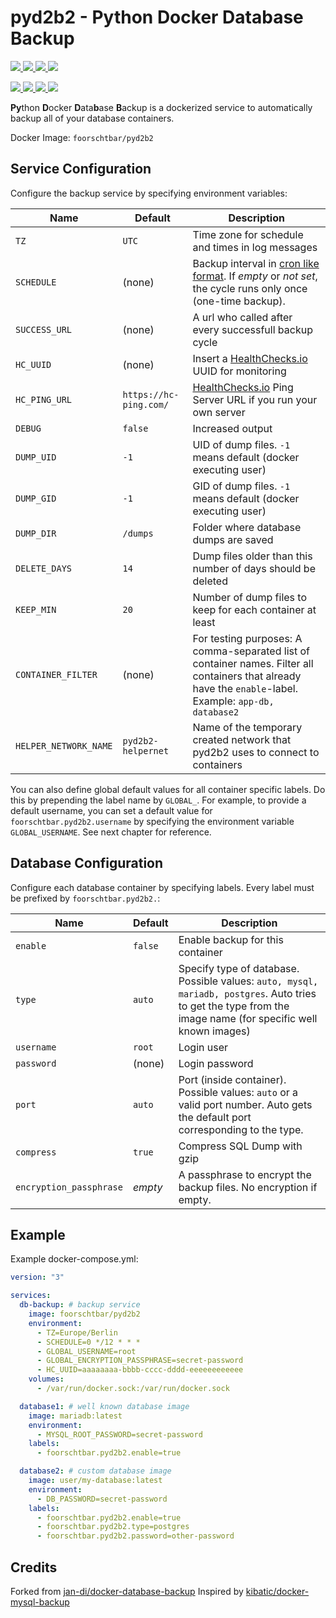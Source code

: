 # pyd2b2 - Python Docker Database Backup

[
  ![](https://img.shields.io/docker/v/foorschtbar/pyd2b2?style=plastic&sort=date)
  ![](https://img.shields.io/docker/pulls/foorschtbar/pyd2b2?style=plastic)
  ![](https://img.shields.io/docker/stars/foorschtbar/pyd2b2?style=plastic)
  ![](https://img.shields.io/docker/image-size/foorschtbar/pyd2b2?style=plastic)
](https://hub.docker.com/repository/docker/foorschtbar/pyd2b2)

[
  ![](https://img.shields.io/github/workflow/status/foorschtbar/pyd2b2/Build%20Docker%20Images?style=plastic)
  ![](https://img.shields.io/github/languages/top/foorschtbar/pyd2b2?style=plastic)
  ![](https://img.shields.io/github/last-commit/foorschtbar/pyd2b2?style=plastic)
  ![](https://img.shields.io/github/license/foorschtbar/pyd2b2?style=plastic)
](https://github.com/foorschtbar/pyd2b2)


**Py**thon **D**ocker **D**ata**b**ase **B**ackup is a dockerized service to automatically backup all of your database containers.

Docker Image: `foorschtbar/pyd2b2`

## Service Configuration

Configure the backup service by specifying environment variables:

Name | Default | Description
--- | --- | ---
`TZ` | `UTC` | Time zone for schedule and times in log messages
`SCHEDULE` | (none) | Backup interval in [cron like format](http://en.wikipedia.org/wiki/Cron). If _empty_ or _not set_, the cycle runs only once (one-time backup).
`SUCCESS_URL` | (none) | A url who called after every successfull backup cycle
`HC_UUID`  | (none) | Insert a [HealthChecks.io](https://healthchecks.io/) UUID for monitoring
`HC_PING_URL`  | `https://hc-ping.com/` | [HealthChecks.io](https://healthchecks.io/) Ping Server URL if you run your own server
`DEBUG` | `false` | Increased output
`DUMP_UID` | `-1` | UID of dump files. `-1` means default (docker executing user)
`DUMP_GID` | `-1` | GID of dump files. `-1` means default (docker executing user)
`DUMP_DIR` | `/dumps` | Folder where database dumps are saved
`DELETE_DAYS` | `14` | Dump files older than this number of days should be deleted 
`KEEP_MIN` | `20` | Number of dump files to keep for each container at least
`CONTAINER_FILTER` | (none) | For testing purposes: A comma-separated list of container names. Filter all containers that already have the `enable`-label. Example: `app-db, database2`
`HELPER_NETWORK_NAME` | `pyd2b2-helpernet` | Name of the temporary created network that pyd2b2 uses to connect to containers

You can also define global default values for all container specific labels. Do this by prepending the label name by `GLOBAL_`. For example, to provide a default username, you can set a default value for `foorschtbar.pyd2b2.username` by specifying the environment variable `GLOBAL_USERNAME`. See next chapter for reference.

## Database Configuration

Configure each database container by specifying labels. Every label must be prefixed by `foorschtbar.pyd2b2.`:

Name | Default | Description
--- | --- | ---
`enable` | `false` | Enable backup for this container
`type` | `auto` | Specify type of database. Possible values: `auto, mysql, mariadb, postgres`. Auto tries to get the type from the image name (for specific well known images)
`username` | `root` | Login user
`password` | (none) | Login password
`port` | `auto` | Port (inside container). Possible values: `auto` or a valid port number. Auto gets the default port corresponding to the type.
`compress` | `true` | Compress SQL Dump with gzip
`encryption_passphrase` | _empty_ | A passphrase to encrypt the backup files. No encryption if empty.

## Example

Example docker-compose.yml:

```yml
version: "3"

services:
  db-backup: # backup service
    image: foorschtbar/pyd2b2
    environment:
      - TZ=Europe/Berlin
      - SCHEDULE=0 */12 * * *
      - GLOBAL_USERNAME=root
      - GLOBAL_ENCRYPTION_PASSPHRASE=secret-password
      - HC_UUID=aaaaaaaa-bbbb-cccc-dddd-eeeeeeeeeeee
    volumes:
      - /var/run/docker.sock:/var/run/docker.sock

  database1: # well known database image
    image: mariadb:latest
    environment:
      - MYSQL_ROOT_PASSWORD=secret-password
    labels:
      - foorschtbar.pyd2b2.enable=true

  database2: # custom database image
    image: user/my-database:latest
    environment:
      - DB_PASSWORD=secret-password
    labels:
      - foorschtbar.pyd2b2.enable=true
      - foorschtbar.pyd2b2.type=postgres
      - foorschtbar.pyd2b2.password=other-password
```

## Credits

Forked from [jan-di/docker-database-backup](https://github.com/jan-di/docker-database-backup)
Inspired by [kibatic/docker-mysql-backup](https://github.com/kibatic/docker-mysql-backup)